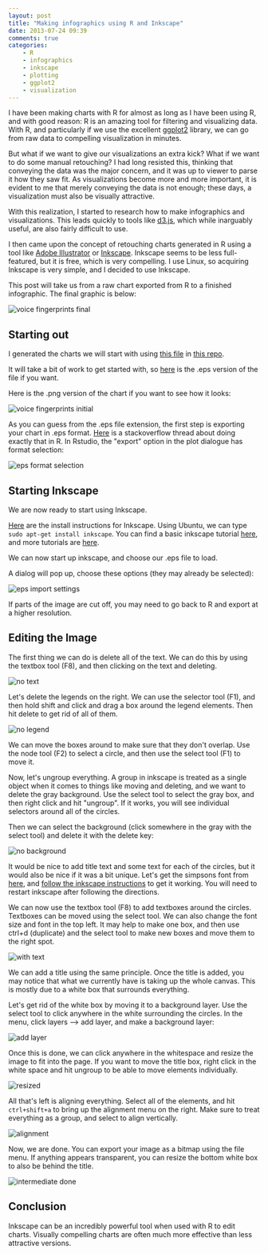 ```yaml
---
layout: post
title: "Making infographics using R and Inkscape"
date: 2013-07-24 09:39
comments: true
categories:
    - R
    - infographics
    - inkscape
    - plotting
    - ggplot2
    - visualization
---
```


I have been making charts with R for almost as long as I have been using R, and with good reason: R is an amazing tool for filtering and visualizing data.  With R, and particularly if we use the excellent [ggplot2](http://ggplot2.org/) library, we can go from raw data to compelling visualization in minutes.

But what if we want to give our visualizations an extra kick?  What if we want to do some manual retouching?  I had long resisted this, thinking that conveying the data was the major concern, and it was up to viewer to parse it how they saw fit.  As visualizations become more and more important, it is evident to me that merely conveying the data is not enough; these days, a visualization must also be visually attractive.

With this realization, I started to research how to make infographics and visualizations.  This leads quickly to tools like [d3.js](http://d3js.org/), which while inarguably useful, are also fairly difficult to use.

I then came upon the concept of retouching charts generated in R using a tool like [Adobe Illustrator](http://www.adobe.com/products/illustrator.html) or [Inkscape](http://inkscape.org/).  Inkscape seems to be less full-featured, but it is free, which is very compelling.  I use Linux, so acquiring Inkscape is very simple, and I decided to use Inkscape.

This post will take us from a raw chart exported from R to a finished infographic.  The final graphic is below:

![voice fingerprints final](http://www.vikparuchuri.com/images/simpsons-scripts/voice_fingerprints.png)

Starting out
---------------------------------------------

I generated the charts we will start with using [this file](https://github.com/VikParuchuri/simpsons-scripts/blob/master/generate-charts.R) in [this repo](https://github.com/vikparuchuri/simpsons-scripts).

It will take a bit of work to get started with, so [here](http://www.vikparuchuri.com/downloads/code/voice_fingerprints_initial.eps) is the .eps version of the file if you want.

Here is the .png version of the chart if you want to see how it looks:

![voice fingerprints initial](http://www.vikparuchuri.com/images/simpsons-scripts/voice_fingerprints_initial.png)

As you can guess from the .eps file extension, the first step is exporting your chart in .eps format.  [Here](http://stackoverflow.com/questions/5142842/export-a-graph-to-eps-file-with-r) is a stackoverflow thread about doing exactly that in R.  In Rstudio, the "export" option in the plot dialogue has format selection:

![eps format selection](http://www.vikparuchuri.com/images/simpsons-scripts/eps_format_selection.png)

Starting Inkscape
---------------------------------------------

We are now ready to start using Inkscape.

[Here](http://wiki.inkscape.org/wiki/index.php/Installing_Inkscape) are the install instructions for Inkscape.  Using Ubuntu, we can type `sudo apt-get install inkscape`.  You can find a basic inkscape tutorial [here](http://inkscape.org/doc/basic/tutorial-basic.html), and more tutorials are [here](http://inkscape.org/doc/).

We can now start up inkscape, and choose our .eps file to load.

A dialog will pop up, choose these options (they may already be selected):

![eps import settings](http://www.vikparuchuri.com/images/simpsons-scripts/eps_import_settings.png)

If parts of the image are cut off, you may need to go back to R and export at a higher resolution.

Editing the Image
----------------------------------------------

The first thing we can do is delete all of the text.  We can do this by using the textbox tool (F8), and then clicking on the text and deleting.

![no text](http://www.vikparuchuri.com/images/simpsons-scripts/no_text.png)

Let's delete the legends on the right.  We can use the selector tool (F1), and then hold shift and click and drag a box around the legend elements.  Then hit delete to get rid of all of them.

![no legend](http://www.vikparuchuri.com/images/simpsons-scripts/no_legend.png)

We can move the boxes around to make sure that they don't overlap.  Use the node tool (F2) to select a circle, and then use the select tool (F1) to move it.

Now, let's ungroup everything.  A group in inkscape is treated as a single object when it comes to things like moving and deleting, and we want to delete the gray background.  Use the select tool to select the gray box, and then right click and hit "ungroup".  If it works, you will see individual selectors around all of the circles.

Then we can select the background (click somewhere in the gray with the select tool) and delete it with the delete key:

![no background](http://www.vikparuchuri.com/images/simpsons-scripts/no_background.png)

It would be nice to add title text and some text for each of the circles, but it would also be nice if it was a bit unique.  Let's get the simpsons font from [here](http://www.dafont.com/simpsonfont.font), and [follow the inkscape instructions](http://wiki.inkscape.org/wiki/index.php/Installing_fonts) to get it working.  You will need to restart inkscape after following the directions.

We can now use the textbox tool (F8) to add textboxes around the circles.  Textboxes can be moved using the select tool.  We can also change the font size and font in the top left.  It may help to make one box, and then use ctrl+d (duplicate) and the select tool to make new boxes and move them to the right spot.

![with text](http://www.vikparuchuri.com/images/simpsons-scripts/with_text.png)

We can add a title using the same principle.  Once the title is added, you may notice that what we currently have is taking up the whole canvas.  This is mostly due to a white box that surrounds everything.

Let's get rid of the white box by moving it to a background layer.  Use the select tool to click anywhere in the white surrounding the circles.  In the menu, click layers --> add layer, and make a background layer:

![add layer](http://www.vikparuchuri.com/images/simpsons-scripts/add_layer.png)

Once this is done, we can click anywhere in the whitespace and resize the image to fit into the page.  If you want to move the title box, right click in the white space and hit ungroup to be able to move elements individually.

![resized](http://www.vikparuchuri.com/images/simpsons-scripts/resized.png)

All that's left is aligning everything.  Select all of the elements, and hit `ctrl+shift+a` to bring up the alignment menu on the right.  Make sure to treat everything as a group, and select to align vertically.

![alignment](http://www.vikparuchuri.com/images/simpsons-scripts/alignment.png)

Now, we are done.  You can export your image as a bitmap using the file menu.  If anything appears transparent, you can resize the bottom white box to also be behind the title.


![intermediate done](http://www.vikparuchuri.com/images/simpsons-scripts/voice_fingerprints_initial1.png)

Conclusion
---------------------------------------

Inkscape can be an incredibly powerful tool when used with R to edit charts.  Visually compelling charts are often much more effective than less attractive versions.